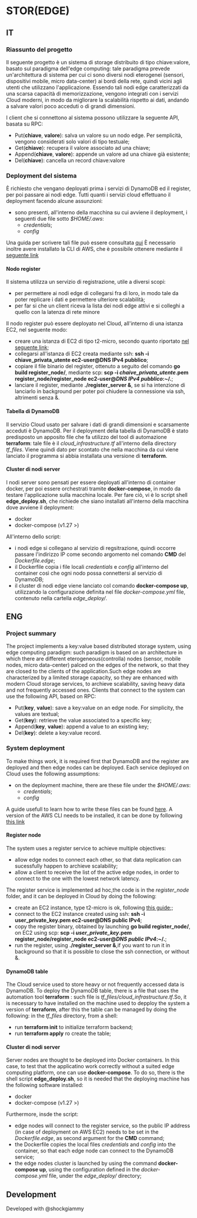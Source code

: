 # STOR(EDGE) 

## IT
### Riassunto del progetto

Il seguente progetto è un sistema di storage distribuito di tipo chiave:valore, basato sul paradigma dell'edge computing: tale paradigma prevede un'architettura di sistema per cui ci sono diversi nodi eterogenei (sensori, dispositivi mobile, micro data-center) ai bordi della rete, quindi vicini agli utenti che utilizzano l'applicazione. Essendo tali nodi edge caratterizzati da una scarsa capacità di memorizzazione, vengono integrati con i servizi Cloud moderni, in modo da migliorare la scalabilità rispetto ai dati, andando a salvare valori poco acceduti o di grandi dimensioni.

I client che si connettono al sistema possono utilizzare la seguente API, basata su RPC: 

- Put(__chiave__, __valore__): salva un valore su un nodo edge. Per semplicità, vengono considerati solo valori di tipo testuale;
- Get(__chiave__): recupera il valore associato ad una chiave;
- Append(__chiave__, __valore__): appende un valore ad una chiave già esistente;
- Del(__chiave__): cancella un record chiave:valore

### Deployment del sistema
È richiesto che vengano deployati prima i servizi di DynamoDB ed il register, per poi passare ai nodi edge. Tutti quanti i servizi cloud effettuano il deployment facendo alcune assunzioni:

- sono presenti, all'interno della macchina su cui avviene il deployment, i seguenti due file sotto _$HOME/.aws_:
	- _credentials_;
	- _config_

Una guida per scrivere tali file può essere consultata [qui](https://docs.aws.amazon.com/cli/latest/userguide/cli-configure-files.html)
È necessario inoltre avere installato la CLI di AWS, che è possibile ottenere mediante il [seguente link](https://docs.aws.amazon.com/cli/latest/userguide/cli-chap-getting-started.html)

#### Nodo register
Il sistema utilizza un servizio di registrazione, utile a diversi scopi: 

- per permettere ai nodi edge di collegarsi fra di loro, in modo tale da poter replicare i dati e permettere ulteriore scalabilità;
- per far si che un client riceva la lista dei nodi edge attivi e si colleghi a quello con la latenza di rete minore

Il nodo register può essere deployato nel Cloud, all'interno di una istanza EC2, nel seguente modo:

- creare una istanza di EC2 di tipo t2-micro, secondo quanto riportato [nel seguente link](https://docs.aws.amazon.com/efs/latest/ug/gs-step-one-create-ec2-resources.html);
- collegarsi all'istanza di EC2 creata mediante ssh: __ssh -i chiave\_privata\_utente ec2-user@DNS IPv4 pubblico__;
- copiare il file binario del register, ottenuto a seguito del comando __go build register_node/__, mediante scp: __scp -i _chaive\_privata\_utente_.pem register_node/register_node ec2-user@_DNS IPv4 pubblico_:~/.__;
- lanciare il register, mediante __./register_server &__, se si ha intenzione di lanciarlo in background per poter poi chiudere la connessione via ssh, altrimenti senza &.

#### Tabella di DynamoDB
Il servizio Cloud usato per salvare i dati di grandi dimensioni e scarsamente acceduti è DynamoDB. Per il deployment della tabella di DynamoDB è stato predisposto un apposito file che fa utilizzo del tool di automazione __terraform__: tale file è il _cloud\_infrastructure.tf_ all'interno della directory _tf\_files_. Viene quindi dato per scontato che nella macchina da cui viene lanciato il programma si abbia installata una versione di __terraform__.

#### Cluster di nodi server
I nodi server sono pensati per essere deployati all'interno di container docker, per poi essere orchestrati tramite __docker-compose__, in modo da testare l'applicazione sulla macchina locale. Per fare ciò, vi è lo script shell __edge_deploy.sh__, che richiede che siano installati all'interno della macchina dove avviene il deployment:

- docker
- docker-compose (v1.27 >)

All'interno dello script:

- i nodi edge si collegano al servizio di regsitrazione, quindi occorre passare l'indirizzo IP come secondo argomento nel comando __CMD__  del _Dockerfile.edge_;
- il Dockerfile copia i file locali _credentials_ e _config_  all'interno del container così che ogni nodo possa connettersi al servizio di DynamoDB;
- il cluster di nodi edge viene lanciato col comando __docker-compose up__, utilizzando la configurazione definita nel file _docker-compose.yml_ file, contenuto nella cartella _edge\_deploy/_.


## ENG

### Project summary
The project implements a key:value based distributed storage system, using edge computing paradigm: such paradigm is based on an architecture in which there are different eterogeneous(controlla) nodes (sensor, mobile nodes, micro data-center) palced on the edges of the network, so that they are closed to the clients of the application.Such edge nodes are characterized by a limited storage capacity, so they are enhanced with modern Cloud storage services, to archieve scalability, saving heavy data and not frequently accessed ones.
Clients that connect to the system can use the following API, based on RPC: 

- Put(__key__, __value__): save a key:value on an edge node. For simplicity, the values are textual;
- Get(__key__): retrieve the value associated to a specific key;
- Append(__key__, __value__): append a value to an existing key;
- Del(__key__): delete a key:value record.

### System deployment 
To make things work, it is required first that DynamoDB and the register are deployed and then edge nodes can be deployed. Each service deployed on Cloud uses the following assumptions: 

- on the deployment machine, there are these file under the _$HOME/.aws_:
	- _credentials_;
	- _config_

A guide usefull to learn how to write these files can be found [here](https://docs.aws.amazon.com/cli/latest/userguide/cli-configure-files.html).
A version of the AWS CLI needs to be installed, it can be done by following [this link](https://docs.aws.amazon.com/cli/latest/userguide/cli-chap-getting-started.html)

#### Register node
The system uses a register service to achieve multiple objectives:

- allow edge nodes to connect each other, so that data replication can sucessfully happen to archieve scalability;
- allow a client to receive the list of the active edge nodes, in order to connect to the one with the lowest network latency.

The register service is implemented ad hoc,the code is in the _register\_node_ folder, and it can be deployed in Cloud by doing the following:

- create an EC2 instance, type t2-micro is ok, following [this guide](https://docs.aws.amazon.com/efs/latest/ug/gs-step-one-create-ec2-resources.html);;
- connect to the EC2 instance created using ssh: __ssh -i user\_private\_key.pem ec2-user@DNS public IPv4__;
- copy the register binary, obtained by launching __go build register_node/__, on EC2 using scp: __scp -i _user\_private\_key_.pem register_node/register_node ec2-user@_DNS public IPv4_:~/.__;
- run the register, using __./register_server &__,if you want to run it in background so that it is possible to close the ssh connection, or without &.

#### DynamoDB table
The Cloud service used to store heavy or not frequently accessed data is DynamoDB. To deploy the DynamoDB table, there is a file that uses the automation tool __terraform__ : such file is _tf\_files/cloud\_infrastructure.tf_.So, it is necessary to have installed on the machine used to depploy the system a version of __terraform__, after this the table can be managed by doing the following: in the _tf\_files_ directory, from a shell:

- run __terraform init__ to initialize terraform backend;
- run __terraform apply__ ro create the table; 

#### Cluster di nodi server
Server nodes are thought to be deployed into Docker containers. In this case, to test that the applicatino work correctly without a suited edge computing platform, one can use __docker-compose__. To do so, there is the shell script __edge_deploy.sh__, so it is needed that the deploying machine has the following software installed:

- docker
- docker-compose (v1.27 >)

Furthermore, insde the script:

- edge nodes will connect to the register service, so the public IP address (in case of deployment on AWS EC2) needs to be set in the _Dockerfile.edge_, as second argument for the __CMD__ command; 
- the Dockerfile copies the local files _credentials_ and _config_ into the container, so that each edge node can connect to the DynamoDB service;
- the edge nodes cluster is launched by using the command __docker-compose up__, using the configuration defined in the _docker-compose.yml_ file, under the  _edge\_deploy/_ directory;


## Development
Developed with @shockgiammy
